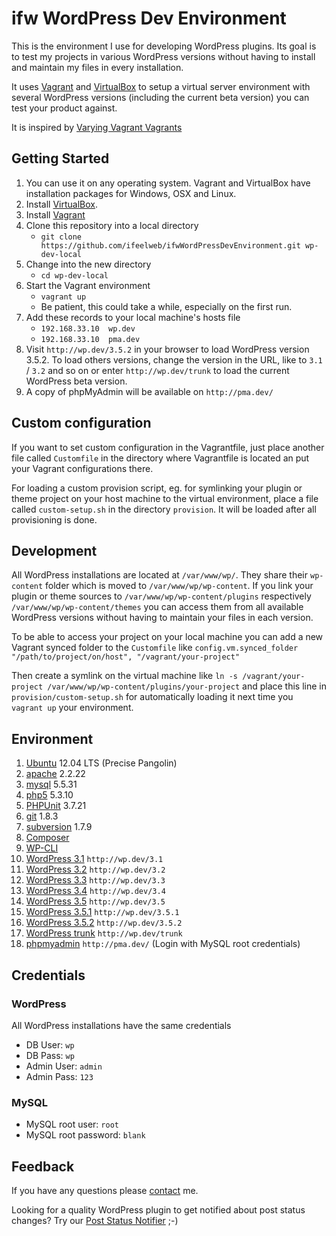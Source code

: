 # ifw WordPress Dev Environment

This is the environment I use for developing WordPress plugins. Its goal is to test my projects in various WordPress versions without having to install and maintain my files in every installation.

It uses [Vagrant](http://vagrantup.com) and [VirtualBox](http://virtualbox.org) to setup a virtual server environment with several WordPress versions (including the current beta version) you can test your product against.

It is inspired by [Varying Vagrant Vagrants](https://github.com/10up/varying-vagrant-vagrants)

## Getting Started

1. You can use it on any operating system. Vagrant and VirtualBox have installation packages for Windows, OSX and Linux.
1. Install [VirtualBox](https://www.virtualbox.org/wiki/Downloads).
1. Install [Vagrant](http://downloads.vagrantup.com/)
1. Clone this repository into a local directory
    * `git clone https://github.com/ifeelweb/ifwWordPressDevEnvironment.git wp-dev-local`
1. Change into the new directory
    * `cd wp-dev-local`
1. Start the Vagrant environment
    * `vagrant up`
    * Be patient, this could take a while, especially on the first run.
1. Add these records to your local machine's hosts file
    * `192.168.33.10  wp.dev`    
    * `192.168.33.10  pma.dev`    
1. Visit `http://wp.dev/3.5.2` in your browser to load WordPress version 3.5.2. To load others versions, change the version in the URL, like to `3.1` / `3.2` and so on or enter `http://wp.dev/trunk` to load the current WordPress beta version.
1. A copy of phpMyAdmin will be available on `http://pma.dev/`

## Custom configuration

If you want to set custom configuration in the Vagrantfile, just place another file called `Customfile` in the directory where Vagrantfile is located an put your Vagrant configurations there.

For loading a custom provision script, eg. for symlinking your plugin or theme project on your host machine to the virtual environment, place a file called `custom-setup.sh` in the directory `provision`. It will be loaded after all provisioning is done.

## Development

All WordPress installations are located at `/var/www/wp/`. They share their `wp-content` folder which is moved to `/var/www/wp/wp-content`. If you link your plugin or theme sources to `/var/www/wp/wp-content/plugins` respectively `/var/www/wp/wp-content/themes` you can access them from all available WordPress versions without having to maintain your files in each version. 

To be able to access your project on your local machine you can add a new Vagrant synced folder to the `Customfile` like 
`config.vm.synced_folder "/path/to/project/on/host", "/vagrant/your-project"`

Then create a symlink on the virtual machine like 
`ln -s /vagrant/your-project /var/www/wp/wp-content/plugins/your-project`
and place this line in `provision/custom-setup.sh` for automatically loading it next time you `vagrant up` your environment.

## Environment

1. [Ubuntu](http://ubuntu.com) 12.04 LTS (Precise Pangolin)
1. [apache](http://httpd.apache.org/) 2.2.22
1. [mysql](http://mysql.com) 5.5.31
1. [php5](http://php.net) 5.3.10
1. [PHPUnit](http://pear.phpunit.de/) 3.7.21
1. [git](http://git-scm.com) 1.8.3
1. [subversion](http://subversion.apache.org/) 1.7.9
1. [Composer](https://github.com/composer/composer)
1. [WP-CLI](http://wp-cli.org)
1. [WordPress 3.1](http://wordpress.org) `http://wp.dev/3.1`
1. [WordPress 3.2](http://wordpress.org) `http://wp.dev/3.2`
1. [WordPress 3.3](http://wordpress.org) `http://wp.dev/3.3`
1. [WordPress 3.4](http://wordpress.org) `http://wp.dev/3.4`
1. [WordPress 3.5](http://wordpress.org) `http://wp.dev/3.5`
1. [WordPress 3.5.1](http://wordpress.org) `http://wp.dev/3.5.1`
1. [WordPress 3.5.2](http://wordpress.org) `http://wp.dev/3.5.2`
1. [WordPress trunk](http://core.svn.wordpress.org/trunk) `http://wp.dev/trunk`
1. [phpmyadmin](http://www.phpmyadmin.net/) `http://pma.dev/` (Login with MySQL root credentials)

## Credentials

### WordPress

All WordPress installations have the same credentials

* DB User: `wp`
* DB Pass: `wp`
* Admin User: `admin`
* Admin Pass: `123`

### MySQL
* MySQL root user: `root`
* MySQL root password: `blank`

## Feedback

If you have any questions please [contact](http://www.ifeelweb.de/contact/) me.

Looking for a quality WordPress plugin to get notified about post status changes? Try our [Post Status Notifier](http://www.ifeelweb.de/wp-plugins/post-status-notifier/) ;-)